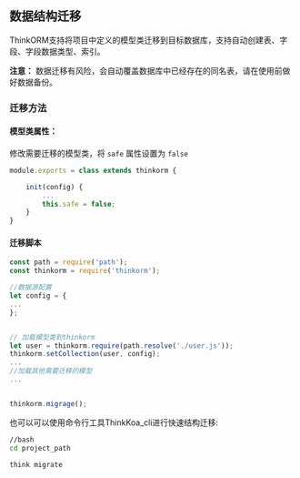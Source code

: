 ## 数据结构迁移

ThinkORM支持将项目中定义的模型类迁移到目标数据库，支持自动创建表、字段、字段数据类型、索引。

**注意：** 数据迁移有风险，会自动覆盖数据库中已经存在的同名表，请在使用前做好数据备份。



### 迁移方法

#### 模型类属性：

修改需要迁移的模型类，将 `safe` 属性设置为 `false`

```js
module.exports = class extends thinkorm {

    init(config) {
        ...
        this.safe = false;
    }
}

```
#### 迁移脚本

```js
const path = require('path');
const thinkorm = require('thinkorm');

//数据源配置
let config = {
...
};


// 加载模型类到thinkorm
let user = thinkorm.require(path.resolve('./user.js'));
thinkorm.setCollection(user, config);
...
//加载其他需要迁移的模型
...


thinkorm.migrage();

```


也可以可以使用命令行工具ThinkKoa_cli进行快速结构迁移:

```bash
//bash
cd project_path

think migrate

```